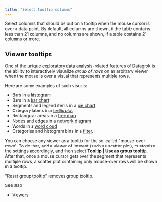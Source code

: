```yaml
---
title: "Select tooltip columns"
---
```


Select columns that should be put on a tooltip when the mouse cursor is over a data point. By default, all columns are
shown, if the table contains less than 21 columns, and no columns are shown, if a table contains 21 columns or more.

## Viewer tooltips

One of the unique [exploratory data analysis](../solutions/domains/use-cases/eda.md)-related features of Datagrok is the ability
to interactively visualize
_group of rows_ on an arbitrary viewer when the mouse is over a visual that represents multiple rows.

Here are some examples of such visuals:

* Bars in a [histogram](../../visualize/viewers/histogram.md)
* Bars in a [bar chart](viewers/bar-chart.md)
* Segments and legend items in a [pie chart](../../visualize/viewers/pie-chart.md)
* Category labels in a [trellis plot](../../visualize/viewers/trellis-plot.md)
* Rectangular areas in a [tree map](../../visualize/viewers/tree-map.md)
* Nodes and edges in a [network diagram](../../visualize/viewers/network-diagram.md)
* Words in a [word cloud](../../visualize/viewers/word-cloud.md)
* Categories and histogram bins in a [filter](../../visualize/viewers/filters.md).

You can choose any viewer as a tooltip for the so-called "mouse-over rows". To do that, add a viewer of interest (such
as scatter plot), customize the settings accordingly, and then select **Tooltip | Use as group tooltip**. After that,
once a mouse cursor gets over the segment that represents multiple rows, a scatter plot containing only mouse-over rows
will be shown in a tooltip.

"Reset group tooltip" removes group tooltip.

See also

* [Viewers](../../visualize/viewers/viewers.md)
